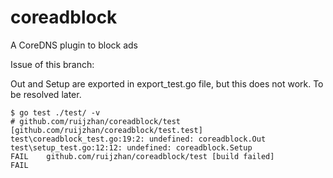 # coreadblock
A CoreDNS plugin to block ads

Issue of this branch:

Out and Setup are exported in export_test.go file, but this does not work. To be resolved later. 

```shell script
$ go test ./test/ -v
# github.com/ruijzhan/coreadblock/test [github.com/ruijzhan/coreadblock/test.test]
test\coreadblock_test.go:19:2: undefined: coreadblock.Out
test\setup_test.go:12:12: undefined: coreadblock.Setup
FAIL    github.com/ruijzhan/coreadblock/test [build failed]
FAIL
```